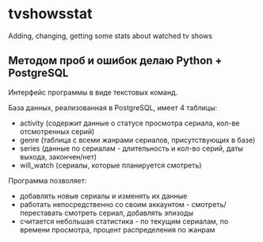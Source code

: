 # tvshowsstat
Adding, changing, getting some stats about watched tv shows

## Методом проб и ошибок делаю Python + PostgreSQL

Интерфейс программы в виде текстовых команд.

База данных, реализованная в PostgreSQL, имеет 4 таблицы:

- activity (содержит данные о статусе просмотра сериала, кол-ве отсмотренных серий)
- genre (таблица с всеми жанрами сериалов, присутствующих в базе)
- series (данные по сериалам - длительность и кол-во серий, даты выхода, закончен/нет)
- will_watch (сериалы, которые планируется смотреть)

Программа позволяет:

- добавлять новые сериалы и изменять их данные
- работать непосредственно со своим аккаунтом - смотреть/переставать смотреть сериал, добавлять эпизоды
- считается небольшая статистика - по текущим сериалам, по времени просмотра, процент распределения по жанрам